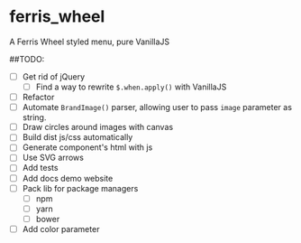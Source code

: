 # ferris_wheel
A Ferris Wheel styled menu, pure VanillaJS

##TODO:
- [ ] Get rid of jQuery
    - [ ] Find a way to rewrite `$.when.apply()` with VanillaJS 
- [ ] Refactor
- [ ] Automate `BrandImage()` parser, allowing user to pass `image` parameter as string.
- [ ] Draw circles around images with canvas
- [ ] Build dist js/css automatically
- [ ] Generate component's html with js
- [ ] Use SVG arrows
- [ ] Add tests
- [ ] Add docs demo website
- [ ] Pack lib for package managers
    - [ ] npm
    - [ ] yarn
    - [ ] bower
- [ ] Add color parameter